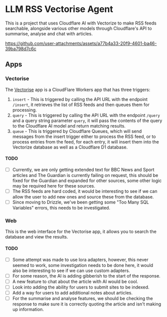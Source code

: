 # LLM RSS Vectorise Agent

This is a project that uses Cloudflare AI with Vectorize to make RSS feeds searchable, alongside various other models through Cloudflare's API to summarise, analyse and chat with articles.

https://github.com/user-attachments/assets/a77b4a33-20f9-4601-ba46-39ba798d7c6c

## Apps

### Vectorise

The [Vectorise](/apps/vectorize/README.md) app is a CloudFlare Workers app that has three triggers:

1. `insert` - This is triggered by calling the API URL with the endpoint `/insert`, it retrieves the list of RSS feeds and then queues them for processing.
2. `query` - This is triggered by calling the API URL with the endpoint `/query` and a query string parameter `query`, it will pass the contents of the query to the Cloudflare AI model and return matching results.
3. `queue` - This is triggered by Cloudflare Queues, which will send messages from the insert trigger either to process the RSS feed, or to process entries from the feed, for each entry, it will insert them into the Vectorize database as well as a Cloudflare D1 database.

#### TODO

- [ ] Currently, we are only getting extended text for BBC News and Sport articles and The Guardian is currently failing on request, this should be fixed for the Guardian and expanded for other sources, some other logic may be required here for these sources.
- [ ] The RSS feeds are hard coded, it would be interesting to see if we can allow the user to add new ones and source these from the database.
- [ ] Since moving to Drizzle, we've been getting some "Too Many SQL Variables" errors, this needs to be investigated.

### Web

This is the web interface for the Vectorise app, it allows you to search the database and view the results.

#### TODO

- [ ] Some attempt was made to use lora adapters, however, this never seemed to work, some investigation needs to be done here, it would also be interesting to see if we can use custom adapters.
- [ ] For some reason, the AI is adding gibberish to the start of the response.
- [ ] A new feature to chat about the article with AI would be cool.
- [ ] Look into adding the ability for users to submit sites to be indexed.
- [ ] Add a way for users to add additional notes about articles.
- [ ] For the summarise and analyse features, we should be checking the response to make sure it is correctly quoting the article and isn't making up information.
